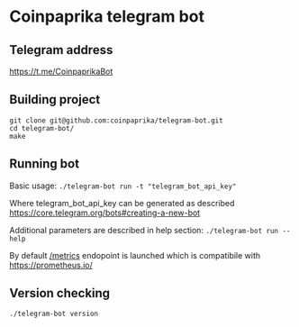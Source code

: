 # Coinpaprika telegram bot

## Telegram address 
https://t.me/CoinpaprikaBot

## Building project

```
git clone git@github.com:coinpaprika/telegram-bot.git
cd telegram-bot/
make 
```

## Running bot
Basic usage: ```./telegram-bot run -t "telegram_bot_api_key"```

Where telegram_bot_api_key can be generated as described https://core.telegram.org/bots#creating-a-new-bot 


Additional parameters are described in help section:
```./telegram-bot run --help```

By default [/metrics](http://localhost:9900/metrics) endopoint is launched which is compatibile with https://prometheus.io/

## Version checking
```./telegram-bot version```
